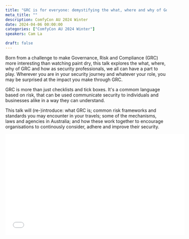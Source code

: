 ```yaml
---
title: "GRC is for everyone: demystifying the what, where and why of Governance, Risk & Compliance in Australia"
meta_title: ""
description: ComfyCon AU 2024 Winter
date: 2024-04-06 00:00:00
categories: ["ComfyCon AU 2024 Winter"]
speakers: Cam La

draft: false
---
```

Born from a challenge to make Governance, Risk and Compliance (GRC) more interesting than watching paint dry, this talk explores the what, where, why of GRC and how as security professionals, we all can have a part to play. Wherever you are in your security journey and whatever your role, you may be surprised at the impact you make through GRC.

GRC is more than just checklists and tick boxes. It's a commom language based on risk, that can be used communicate security to individuals and businesses alike in a way they can understand.

This talk will (re-)introduce: what GRC is; common risk frameworks and standards you may encounter in your travels; some of the mechanisms, laws and agencies in Australia; and how these work together to encourage organisations to continously consider, adhere and improve their security.


<iframe width="560" height="315" src="None" title="YouTube video player" frameborder="0" allow="accelerometer; autoplay; clipboard-write; encrypted-media; gyroscope; picture-in-picture; web-share" allowfullscreen></iframe>